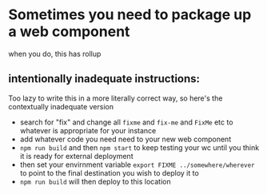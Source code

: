 # Sometimes you need to package up a web component

when you do, this has rollup

## intentionally inadequate instructions:

Too lazy to write this in a more literally correct way, so here's the contextually inadequate version

- search for "fix" and change all `fixme` and `fix-me` and `FixMe` etc to whatever is appropriate for your instance
- add whatever code you need need to your new web component
- `npm run build` and then `npm start` to keep testing your wc until you think it is ready for external deployment
- then set your envirnment variable `export FIXME ../somewhere/wherever` to point to the final destination you wish to deploy it to
- `npm run build` will then deploy to this location
